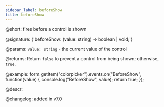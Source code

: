 ```yaml
---
sidebar_label: beforeShow
title: beforeShow
---          
```


@short: fires before a control is shown
 
@signature: {'beforeShow: (value: string) => boolean | void;'}

@params:
`value: string` - the current value of the control

@returns:
Return `false` to prevent a control from being shown; otherwise, `true`.

@example:
form.getItem("colorpicker").events.on("BeforeShow", function(value) {
    console.log("BeforeShow", value);
    return true;
});

@descr:

@changelog: added in v7.0
